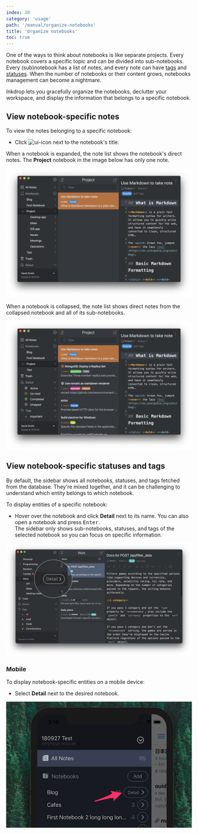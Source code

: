 ```yaml
---
index: 20
category: 'usage'
path: '/manual/organize-notebooks'
title: 'Organize notebooks'
toc: true
---
```


One of the ways to think about notebooks is like separate projects. Every notebook covers a specific topic and can be divided into sub-notebooks. Every (sub)notebook has a list of notes, and every note can have [tags](/manual/write-notes#tag-notes) and [statuses](/manual/managing-tasks-with-status). When the number of notebooks or their content grows, notebooks management can become a nightmare.

Inkdrop lets you gracefully organize the notebooks, declutter your workspace, and display the information that belongs to a specific notebook.

## View notebook-specific notes

To view the notes belonging to a specific notebook:

- Click ![ui-icon](/images/icons/arrow-down-1.svg) next to the notebook's title.

When a notebook is expanded, the note list shows the notebook's direct notes. The **Project** notebook in the image below has only one note.

![Expanded notebook](./navigating-notes_notebook_expanded.png)

When a notebook is collapsed, the note list shows direct notes from the collapsed notebook and all of its sub-notebooks.

![Collapsed notebook](./navigating-notes_notebook_collapsed.png)

## View notebook-specific statuses and tags

By default, the sidebar shows all notebooks, statuses, and tags fetched from the database.
They're mixed together, and it can be challenging to understand which entity belongs to which notebook.

To display entities of a specific notebook:

- Hover over the notebook and click **Detail** next to its name. You can also open a notebook and press <kbd>Enter</kbd>.  
  The sidebar only shows sub-notebooks, statuses, and tags of the selected notebook so you can focus on specific information.

![Disclosure button on sidebar](./notebook_detail.png)

### Mobile

To display notebook-specific entities on a mobile device:

- Select **Detail** next to the desired notebook.

![Disclosure Button on Notebook List on Mobile](./navigating-notes_sidebar-mobile.png)
